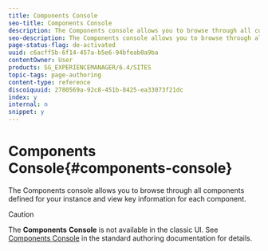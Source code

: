 ```yaml
---
title: Components Console
seo-title: Components Console
description: The Components console allows you to browse through all components defined for your instance and view key information for each component.
seo-description: The Components console allows you to browse through all components defined for your instance and view key information for each component.
page-status-flag: de-activated
uuid: c6acff5b-6f14-457a-b5e6-94bfeab0a9ba
contentOwner: User
products: SG_EXPERIENCEMANAGER/6.4/SITES
topic-tags: page-authoring
content-type: reference
discoiquuid: 2780569a-92c8-451b-8425-ea33073f21dc
index: y
internal: n
snippet: y
---
```


# Components Console{#components-console}

The Components console allows you to browse through all components defined for your instance and view key information for each component.

>[!CAUTION]
>
>The **Components** **Console** is not available in the classic UI. See [Components Console](../../../sites/authoring/using/default-components-console.md) in the standard authoring documentation for details.

